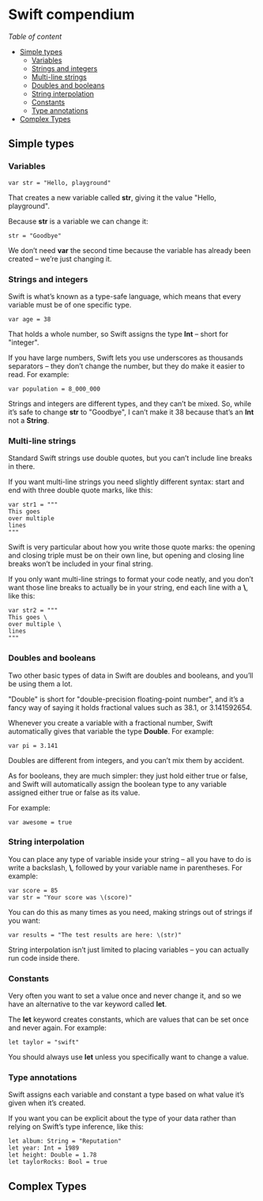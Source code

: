 # Swift compendium

*Table of content*

- [Simple types](#simple-types)
  * [Variables](#variables)
  * [Strings and integers](#strings-and-integers)
  * [Multi-line strings](#multi-line-strings)
  * [Doubles and booleans](#doubles-and-booleans)
  * [String interpolation](#string-interpolation)
  * [Constants](#constants)
  * [Type annotations](#type-annotations)
- [Complex Types](#complex-types)

## Simple types

### Variables

```
var str = "Hello, playground"
```

That creates a new variable called **str**, giving it the value "Hello, playground".

Because **str** is a variable we can change it:

```
str = "Goodbye"
```

We don’t need **var** the second time because the variable has already been created – we’re just changing it.

### Strings and integers

Swift is what’s known as a type-safe language, which means that every variable must be of one specific type. 

```
var age = 38
```

That holds a whole number, so Swift assigns the type **Int** – short for "integer".

If you have large numbers, Swift lets you use underscores as thousands separators – they don’t change the number, but they do make it easier to read. For example:

```
var population = 8_000_000
```

Strings and integers are different types, and they can’t be mixed. So, while it’s safe to change **str** to "Goodbye", I can’t make it 38 because that’s an **Int** not a **String**.

### Multi-line strings

Standard Swift strings use double quotes, but you can’t include line breaks in there.

If you want multi-line strings you need slightly different syntax: start and end with three double quote marks, like this:

```
var str1 = """
This goes
over multiple
lines
"""
```

Swift is very particular about how you write those quote marks: the opening and closing triple must be on their own line, but opening and closing line breaks won’t be included in your final string.

If you only want multi-line strings to format your code neatly, and you don’t want those line breaks to actually be in your string, end each line with a **\\**, like this:

```
var str2 = """
This goes \
over multiple \
lines
"""
```

### Doubles and booleans

Two other basic types of data in Swift are doubles and booleans, and you’ll be using them a lot.

"Double" is short for "double-precision floating-point number", and it’s a fancy way of saying it holds fractional values such as 38.1, or 3.141592654.

Whenever you create a variable with a fractional number, Swift automatically gives that variable the type **Double**. For example:

```
var pi = 3.141
```

Doubles are different from integers, and you can’t mix them by accident.

As for booleans, they are much simpler: they just hold either true or false, and Swift will automatically assign the boolean type to any variable assigned either true or false as its value.

For example:

```
var awesome = true
```

### String interpolation

You can place any type of variable inside your string – all you have to do is write a backslash, **\\**, followed by your variable name in parentheses. For example:

```
var score = 85
var str = "Your score was \(score)"
```

You can do this as many times as you need, making strings out of strings if you want:

```
var results = "The test results are here: \(str)"
```

String interpolation isn’t just limited to placing variables – you can actually run code inside there.

### Constants

Very often you want to set a value once and never change it, and so we have an alternative to the var keyword called **let**.

The **let** keyword creates constants, which are values that can be set once and never again. For example:

```
let taylor = "swift"
```

You should always use **let** unless you specifically want to change a value.

### Type annotations

Swift assigns each variable and constant a type based on what value it’s given when it’s created.

If you want you can be explicit about the type of your data rather than relying on Swift’s type inference, like this:

```
let album: String = "Reputation"
let year: Int = 1989
let height: Double = 1.78
let taylorRocks: Bool = true
```

## Complex Types

